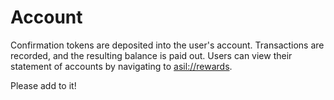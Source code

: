 # Account

Confirmation tokens are deposited into the user's account. Transactions are recorded, and the resulting balance is paid out. Users can view their statement of accounts by navigating to [asil://rewards](asil://rewards).

Please add to it!
